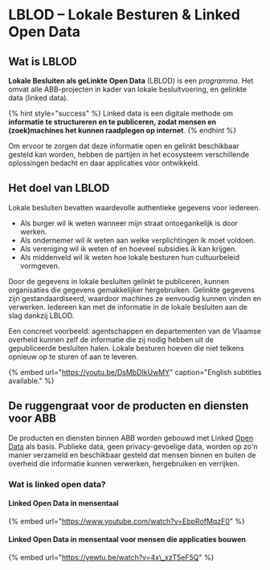 # LBLOD – Lokale Besturen & Linked Open Data

## **Wat is LBLOD**

**Lokale Besluiten als geLinkte Open Data** \(LBLOD\) is een _programma_. Het omvat alle ABB-projecten in kader van lokale besluitvoering, en gelinkte data \(linked data\).

{% hint style="success" %}
Linked data is een digitale methode om **informatie te structureren en te publiceren, zodat mensen en \(zoek\)machines het kunnen raadplegen op internet**.
{% endhint %}

Om ervoor te zorgen dat deze informatie open en gelinkt beschikbaar gesteld kan worden, hebben de partijen in het ecosysteem verschillende oplossingen bedacht en daar applicaties voor ontwikkeld.

## **Het doel van LBLOD**

Lokale besluiten bevatten waardevolle authentieke gegevens voor iedereen. 

* Als burger wil ik weten wanneer mijn straat ontoegankelijk is door werken.
* Als ondernemer wil ik weten aan welke verplichtingen ik moet voldoen.
* Als vereniging wil ik weten of en hoeveel subsidies ik kan krijgen.
* Als middenveld wil ik weten hoe lokale besturen hun cultuurbeleid vormgeven.

Door de gegevens in lokale besluiten gelinkt te publiceren, kunnen organisaties die gegevens gemakkelijker hergebruiken. Gelinkte gegevens zijn gestandaardiseerd, waardoor machines ze eenvoudig kunnen vinden en verwerken. Iedereen kan met de informatie in de lokale besluiten aan de slag dankzij LBLOD.

Een concreet voorbeeld: agentschappen en departementen van de Vlaamse overheid kunnen zelf de informatie die zij nodig hebben uit de gepubliceerde besluiten halen. Lokale besturen hoeven die niet telkens opnieuw op te sturen of aan te leveren.

{% embed url="https://youtu.be/DsMbDIkUwMY" caption="English subtitles available." %}

## De ruggengraat voor de producten en diensten voor ABB

De producten en diensten binnen ABB worden gebouwd met Linked [Open Data](https://5stardata.info/en/) als basis. Publieke data, geen privacy-gevoelige data, worden op zo'n manier verzameld en beschikbaar gesteld dat mensen binnen en buiten de overheid die informatie kunnen verwerken, hergebruiken en verrijken.

### **Wa**t is linked open data?

#### Linked Open Data in mensentaal

{% embed url="https://www.youtube.com/watch?v=EbpRofMqzF0" %}

#### Linked Open Data in mensentaal voor mensen die applicaties bouwen

{% embed url="https://yewtu.be/watch?v=4x\_xzT5eF5Q" %}



